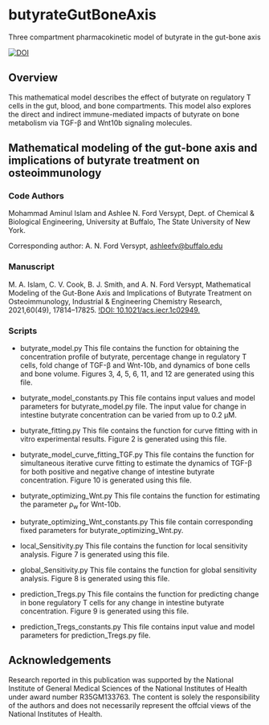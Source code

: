 # butyrateGutBoneAxis
Three compartment pharmacokinetic model of butyrate in the gut-bone axis

[![DOI](https://zenodo.org/badge/384794234.svg)](https://zenodo.org/badge/latestdoi/384794234)

## Overview 
This mathematical model describes the effect of butyrate on regulatory T cells in the gut, blood, and bone compartments. This model also explores the direct and indirect immune-mediated impacts of butyrate on bone metabolism via TGF-β and Wnt10b signaling molecules.

## Mathematical modeling of the gut-bone axis and implications of butyrate treatment on osteoimmunology
### Code Authors
Mohammad Aminul Islam and Ashlee N. Ford Versypt, 
Dept. of Chemical & Biological Engineering,
University at Buffalo, The State University of New York.

Corresponding author: A. N. Ford Versypt, ashleefv@buffalo.edu

### Manuscript
M. A. Islam, C. V. Cook, B. J. Smith, and A. N. Ford Versypt, Mathematical Modeling of the Gut-Bone Axis and Implications of Butyrate Treatment on Osteoimmunology, Industrial & Engineering Chemistry Research, 2021,60(49), 17814–17825. [!DOI: 10.1021/acs.iecr.1c02949.](https://pubs.acs.org/doi/abs/10.1021/acs.iecr.1c02949)

### Scripts

* butyrate_model.py
This file contains the function for obtaining the concentration profile of butyrate, percentage change in regulatory T cells, fold change of TGF-β and Wnt-10b, and dynamics of bone cells and bone volume. Figures 3, 4, 5, 6, 11, and 12 are generated using this file. 

* butyrate_model_constants.py
This file contains input values and model parameters for butyrate_model.py file. The input value for change in intestine butyrate concentration can be varied from up to 0.2 μM.

* butyrate_fitting.py
This file contains the function for curve fitting with in vitro experimental results. Figure 2 is generated using this file.

* butyrate_model_curve_fitting_TGF.py
This file contains the function for simultaneous iterative curve fitting to estimate the dynamics of TGF-β for both positive and negative change of intestine butyrate concentration. Figure 10 is generated using this file.

* butyrate_optimizing_Wnt.py
This file contains the function for estimating the parameter ρ<sub>w </sub> for Wnt-10b.
  
* butyrate_optimizing_Wnt_constants.py
This file contain corresponding fixed parameters for butyrate_optimizing_Wnt.py.

* local_Sensitivity.py
This file contains the function for local sensitivity analysis. Figure 7 is generated using this file.

* global_Sensitivity.py
This file contains the function for global sensitivity analysis. Figure 8 is generated using this file.

* prediction_Tregs.py
This file contains the function for predicting change in bone regulatory T cells for any change in intestine butyrate concentration. Figure 9 is generated using this file.

* prediction_Tregs_constants.py
This file contains input value and model parameters for prediction_Tregs.py file.

## Acknowledgements
Research reported in this publication was supported by the National Institute of General Medical Sciences of the National Institutes of Health under award number R35GM133763. The content is solely the responsibility of the authors and does not necessarily represent the offcial views of the National Institutes of Health.
